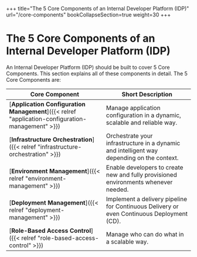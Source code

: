 +++
title="The 5 Core Components of an Internal Developer Platform (IDP)"
url="/core-components"
bookCollapseSection=true
weight=30
+++

# The 5 Core Components of an Internal Developer Platform (IDP)

An Internal Developer Platform (IDP) should be built to cover 5 Core Components. This section explains all of these components in detail. The 5 Core Components are:

**Core Component** | **Short Description**
--- | ---
[**Application Configuration Management**]({{< relref "application-configuration-management" >}}) | Manage application configuration in a dynamic, scalable and reliable way.
[**Infrastructure Orchestration**]({{< relref "infrastructure-orchestration" >}}) | Orchestrate your infrastructure in a dynamic and intelligent way depending on the context.
[**Environment Management**]({{< relref "environment-management" >}}) | Enable developers to create new and fully provisioned environments whenever needed.
[**Deployment Management**]({{< relref "deployment-management" >}}) | Implement a delivery pipeline for Continuous Delivery or even Continuous Deployment (CD). 
[**Role-Based Access Control**]({{< relref "role-based-access-control" >}}) | Manage who can do what in a scalable way.
